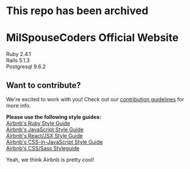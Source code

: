 # This repo has been archived

# MilSpouseCoders Official Website

Ruby 2.4.1  
Rails 5.1.3  
Postgresql 9.6.2  

## Want to contribute?

We're excited to work with you! Check out our [contribution
guidelines](.github/CONTRIBUTING.md) for more info.

**Please use the following style guides:**  
[Airbnb's Ruby Style Guide](https://github.com/airbnb/ruby)  
[Airbnb's JavaScript Style Guide](https://github.com/airbnb/javascript)  
[Airbnb's React/JSX Style Guide](https://github.com/airbnb/javascript/tree/master/react)  
[Airbnb's CSS-in-JavaScript Style Guide](https://github.com/airbnb/javascript/tree/master/css-in-javascript)  
[Airbnb's CSS/Sass Styleguide](https://github.com/airbnb/css)

Yeah, we think Airbnb is pretty cool!
